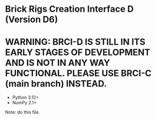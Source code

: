 # Brick Rigs Creation Interface D (Version D6)

# WARNING: BRCI-D IS STILL IN ITS EARLY STAGES OF DEVELOPMENT AND IS NOT IN ANY WAY FUNCTIONAL. PLEASE USE BRCI-C (main branch) INSTEAD.

- Python 3.12+
- NumPy 2.1+

Note: do this file.